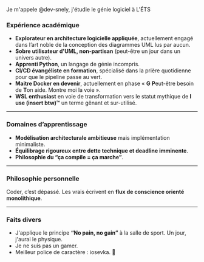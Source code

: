 Je m'appele @dev-snely, j'étudie le génie logiciel à L'ÉTS

### Expérience académique  
- **Explorateur en architecture logicielle appliquée**, actuellement engagé dans l’art noble de la conception des diagrammes UML lus par aucun.  
- **Sobre utilisateur d'UML, non-partisan** (peut-être un jour dans un univers autre).  
- **Apprenti Python**, un langage de génie incompris.  
- **CI/CD évangéliste en formation**, spécialisé dans la prière quotidienne pour que le pipeline passe au vert.  
- **Maitre Docker en devenir**, actuellement en phase « **G** **P**eut-être besoin de **T**on aide. Montre moi la voie ».  
- **WSL enthusiast** en voie de transformation vers le statut mythique de **I use (insert btw)™** un terme gênant et sur-utilisé.  

---

### Domaines d’apprentissage  
- **Modélisation architecturale ambitieuse** mais implémentation minimaliste.  
- **Équilibrage rigoureux entre dette technique et deadline imminente**.  
- **Philosophie du “ça compile = ça marche”**.

---

### Philosophie personnelle  
Coder, c’est dépassé. Les vrais écrivent en **flux de conscience orienté monolithique**.  

---

### Faits divers  
- J'applique le principe **“No pain, no gain”** à la salle de sport. Un jour, j'aurai le physique.
- Je ne suis pas un gamer. 
- Meilleur police de caractère : iosevka. 🐐

<!---
dev-snely/dev-snely is a ✨ special ✨ repository because its `README.md` (this file) appears on your GitHub profile.
You can click the Preview link to take a look at your changes.
--->
